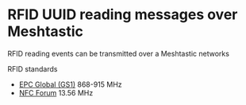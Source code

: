 # RFID UUID reading messages over Meshtastic

RFID reading events can be transmitted over a Meshtastic networks

RFID standards
* [EPC Global (GS1)](https://www.gs1.org/standards/rfid) 868-915 MHz
* [NFC Forum](https://nfc-forum.org/build/specifications) 13.56 MHz
